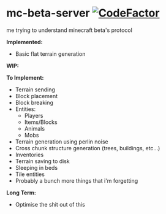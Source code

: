 # mc-beta-server [![CodeFactor](https://www.codefactor.io/repository/github/tgpethan/mc-beta-server/badge)](https://www.codefactor.io/repository/github/tgpethan/mc-beta-server)
me trying to understand minecraft beta's protocol

**Implemented:**
 - Basic flat terrain generation

**WIP:**

**To Implement:**
 - Terrain sending
 - Block placement
 - Block breaking
 - Entities:
   - Players
   - Items/Blocks
   - Animals
   - Mobs
 - Terrain generation using perlin noise
 - Cross chunk structure generation (trees, buildings, etc...)
 - Inventories
 - Terrain saving to disk
 - Sleeping in beds
 - Tile entities
 - Probably a bunch more things that i'm forgetting
 
**Long Term:**
 - Optimise the shit out of this

